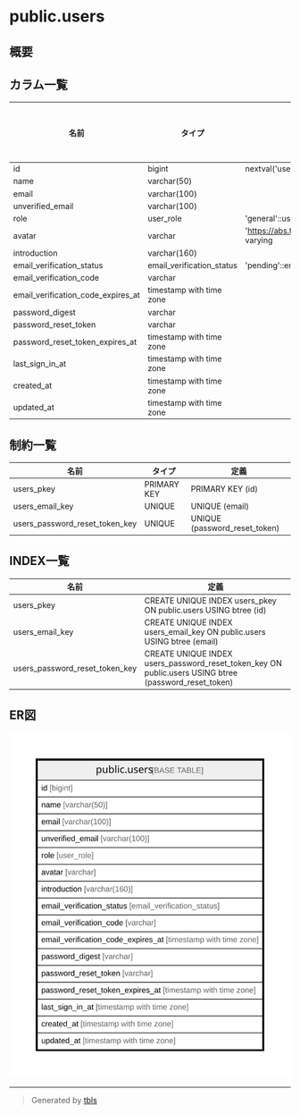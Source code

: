 # public.users

## 概要

## カラム一覧

| 名前 | タイプ | デフォルト値 | Nullable | 子テーブル | 親テーブル | コメント |
| ---- | ------ | ------------ | -------- | ---------- | ---------- | -------- |
| id | bigint | nextval('users_id_seq'::regclass) | false |  |  |  |
| name | varchar(50) |  | false |  |  |  |
| email | varchar(100) |  | false |  |  |  |
| unverified_email | varchar(100) |  | true |  |  |  |
| role | user_role | 'general'::user_role | false |  |  |  |
| avatar | varchar | 'https://abs.twimg.com/sticky/default_profile_images/default_profile.png'::character varying | false |  |  |  |
| introduction | varchar(160) |  | true |  |  |  |
| email_verification_status | email_verification_status | 'pending'::email_verification_status | false |  |  |  |
| email_verification_code | varchar |  | true |  |  |  |
| email_verification_code_expires_at | timestamp with time zone |  | true |  |  |  |
| password_digest | varchar |  | true |  |  |  |
| password_reset_token | varchar |  | true |  |  |  |
| password_reset_token_expires_at | timestamp with time zone |  | true |  |  |  |
| last_sign_in_at | timestamp with time zone |  | true |  |  |  |
| created_at | timestamp with time zone |  | false |  |  |  |
| updated_at | timestamp with time zone |  | false |  |  |  |

## 制約一覧

| 名前 | タイプ | 定義 |
| ---- | ---- | ---------- |
| users_pkey | PRIMARY KEY | PRIMARY KEY (id) |
| users_email_key | UNIQUE | UNIQUE (email) |
| users_password_reset_token_key | UNIQUE | UNIQUE (password_reset_token) |

## INDEX一覧

| 名前 | 定義 |
| ---- | ---------- |
| users_pkey | CREATE UNIQUE INDEX users_pkey ON public.users USING btree (id) |
| users_email_key | CREATE UNIQUE INDEX users_email_key ON public.users USING btree (email) |
| users_password_reset_token_key | CREATE UNIQUE INDEX users_password_reset_token_key ON public.users USING btree (password_reset_token) |

## ER図

![er](public.users.svg)

---

> Generated by [tbls](https://github.com/k1LoW/tbls)
